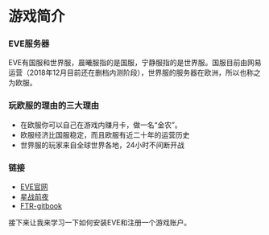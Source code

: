 # 游戏简介

### EVE服务器

EVE有国服和世界服，晨曦服指的是国服，宁静服指的是世界服。国服目前由网易运营（2018年12月目前还在删档内测阶段），世界服的服务器在欧洲，所以也称之为欧服。

### 玩欧服的理由的三大理由

* 在欧服你可以自己在游戏内赚月卡，做一名“金农”。
* 欧服经济比国服稳定，而且欧服有近二十年的运营历史
* 世界服的玩家来自全球世界各地，24小时不间断开战

### 链接

* [EVE官网](https://www.eveonline.com/)
* [星战前夜](https://zh.wikipedia.org/wiki/%E6%98%9F%E6%88%98%E5%89%8D%E5%A4%9C)
* [FTR-gitbook](https://frt.gitbook.io/eve/)

接下来让我来学习一下如何安装EVE和注册一个游戏账户。



